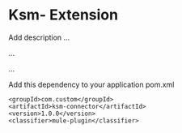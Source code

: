 # Ksm- Extension

Add description ...


...


...


Add this dependency to your application pom.xml

```
<groupId>com.custom</groupId>
<artifactId>ksm-connector</artifactId>
<version>1.0.0</version>
<classifier>mule-plugin</classifier>
```
